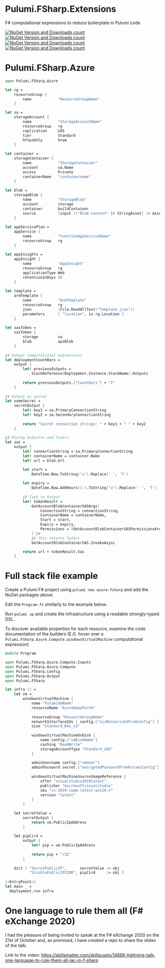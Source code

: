 # Pulumi.FSharp.Extensions
F# computational expressions to reduce boilerplate in Pulumi code

[![NuGet Version and Downloads count](https://buildstats.info/nuget/Pulumi.FSharp.Azure)](https://www.nuget.org/packages/Pulumi.FSharp.Azure)
[![NuGet Version and Downloads count](https://buildstats.info/nuget/Pulumi.FSharp.Aws)](https://www.nuget.org/packages/Pulumi.FSharp.Aws)
[![NuGet Version and Downloads count](https://buildstats.info/nuget/Pulumi.FSharp.Kubernetes)](https://www.nuget.org/packages/Pulumi.FSharp.Kubernetes)
[![NuGet Version and Downloads count](https://buildstats.info/nuget/Pulumi.FSharp.Core)](https://www.nuget.org/packages/Pulumi.FSharp.Core)

# Pulumi.FSharp.Azure

```fsharp
open Pulumi.FSharp.Azure

let rg =
    resourceGroup {
        name            "ResourceGroupName"
    }

let sa =
    storageAccount {
        name            "StorageAccountName"
        resourceGroup   rg
        replication     LRS
        tier            Standard
        httpsOnly       true
    }
    
let container =
    storageContainer {
        name            "StorageContainer"
        account         sa.Name
        access          Private
        containerName   "containername"
    }
    
let blob =
    storageBlob {
        name            "StorageBlob"
        account         storage
        container       buildContainer
        source          (input (("Blob content" |> StringAsset) :> AssetOrArchive))
    }
    
let appServicePlan =
    appService {
        name            "FunctionAppServiceName"
        resourceGroup   rg
    }
    
let appInsights =
    appInsight {
        name            "AppInsight"
        resourceGroup   rg
        applicationType Web
        retentionInDays 90
    }
    
let template =
    armTemplate {
        name            "ArmTemplate"
        resourceGroup   rg
        json            (File.ReadAllText("Template.json"))
        parameters      [ "location", io rg.Location ]
    }
    
let sasToken =
    sasToken {
        storage         sa
        blob            apiBlob
    }
    
// Output computational expressions
let deploymentCountBars =
    output {
        let! previousOutputs =
            StackReference(Deployment.Instance.StackName).Outputs
        
        return previousOutputs.["CountBars"] + "I"
    }
    
// Output as secret
let someSecret =
    secretOutput {
        let! key1 = sa.PrimaryConnectionString
        let! key2 = sa.SecondaryConnectionString
        
        return "Secret connection strings: " + key1 + " " + key2
    }
    
// Mixing Output<> and Task<>
let sas =
    output {
        let! connectionString = sa.PrimaryConnectionString
        let! containerName = container.Name
        let! url = blob.Url

        let start =
            DateTime.Now.ToString("u").Replace(' ', 'T')
        
        let expiry =
            DateTime.Now.AddHours(1.).ToString("u").Replace(' ', 'T')
        
        // Task to Output
        let! tokenResult =
            GetAccountBlobContainerSASArgs(
                ConnectionString = connectionString,
                ContainerName = containerName,
                Start = start,
                Expiry = expiry,
                Permissions = (GetAccountBlobContainerSASPermissionsArgs(Read = true))
            ) |>
            // This returns Task<>
            GetAccountBlobContainerSAS.InvokeAsync

        return url + tokenResult.Sas
    }
```

# Full stack file example

Create a Pulumi F# project using `pulumi new azure-fsharp` and add the NuGet packages above.

Edit the `Program.fs` similarly to the example below.

Run `pulumi up` and create the infrastructure using a readable strongly-typed DSL.

To discover available properties for each resource, examine the code documentation of the builders (E.G. hover over a `Pulumi.FSharp.Azure.Compute.windowsVirtualMachine` computational expression)

```fsharp
module Program

open Pulumi.FSharp.Azure.Compute.Inputs
open Pulumi.FSharp.Azure.Compute
open Pulumi.FSharp.Config
open Pulumi.FSharp.Output
open Pulumi.FSharp

let infra () =
    let vm =
        windowsVirtualMachine {
            name "PulumiVmName"
            resourceName "AzureNameForVm"
            
            resourceGroup "ResourceGroupName"
            networkInterfaceIds [ config.["nicResourceIdFromConfig"] ]
            size "Standard_D4s_v3"
            
            windowsVirtualMachineOsDisk {
                name config.["vmDiskName"]
                caching "ReadWrite"
                storageAccountType "Standard_LRS"
            }
            
            adminUsername config.["vmUser"]
            adminPassword secret.["encryptedPasswordFromPulumiConfig"]
            
            windowsVirtualMachineSourceImageReference {
                offer "visualstudio2019latest"
                publisher "microsoftvisualstudio"
                sku "vs-2019-comm-latest-win10-n"
                version "latest"
            }
        }
    
    let secretValue =
        secretOutput {
            return vm.PublicIpAddress
        }
    
    let pipCird =
        output {
            let! pip = vm.PublicIpAddress
            
            return pip + "/32"
        }
    
    dict [ "SecretPublicIP",      secretValue :> obj
           "VisiblePublicIPCIDR", pipCird     :> obj ]
           
[<EntryPoint>]
let main _ =
  Deployment.run infra
```

# One language to rule them all (F# eXchange 2020)

I had the pleasure of being invited to speak at the F# eXchange 2020 on the 21st of October and, as promised, I have created a repo to share the slides of the talk: 

Link to the video: https://skillsmatter.com/skillscasts/14888-lightning-talk-one-language-to-rule-them-all-iac-in-f-sharp

